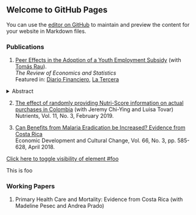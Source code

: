 ## Welcome to GitHub Pages

You can use the [editor on GitHub](https://github.com/CMoraGarcia/CMoraGarcia.github.io/edit/main/README.md) to maintain and preview the content for your website in Markdown files.

### Publications

1. [Peer Effects in the Adoption of a Youth Employment Subsidy](https://direct.mit.edu/rest/article/doi/10.1162/rest_a_01047/100988/Peer-Effects-in-the-Adoption-of-a-Youth-Employment) (with [Tomás Rau](https://sites.google.com/site/tomasraubinder/)).  
_The Review of Economics and Statistics_  
Featured in: [Diario Financiero](https://www.df.cl/noticias/internacional/economia/subsidio-al-empleo-joven-probabilidad-de-adoptarlo-aumenta-de-la-mano/2021-04-30/181140.html), [La Tercera](https://www.latercera.com/opinion/noticia/difusion-de-la-informacion-de-los-programas-sociales/62WVKMK4DNBPBOT2ZBSI27KZQI/)  
<details><summary>Abstract</summary>
This paper studies peer effects in the adoption of a Youth Employment Subsidy in Chile since its inception. We study the effects that former classmates' and coworkers' adoption has on one's adoption. Identification comes from discontinuities in the assignment rule that allow us to construct valid instrumental variables for peers' adoption. Using a comprehensive set of administrative records, we find that classmates and, especially, coworkers play a significant role in the adoption of the subsidy. Peer effects are determined during the early stages of the program's implementation and vary by network characteristics and the strength of network ties.
</details>

2. [The effect of randomly providing Nutri-Score information on actual purchases in Colombia](https://www.mdpi.com/2072-6643/11/3/491) (with Jeremy Chi-Ying and Luisa Tovar)<br />
Nutrients, Vol. 11, No. 3, February 2019.

3. [Can Benefits from Malaria Eradication be Increased? Evidence from Costa Rica](https://www.journals.uchicago.edu/doi/10.1086/695880)<br/>
Economic Development and Cultural Change, Vol. 66, No. 3, pp. 585-628, April 2018. 

<a href="#" onclick="toggle_visibility('foo');">Click here to toggle visibility of element #foo</a>
<div id="foo">This is foo</div>

### Working Papers

1. Primary Health Care and Mortality: Evidence from Costa Rica (with Madeline Pesec and Andrea Prado)
